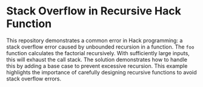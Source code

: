 # Stack Overflow in Recursive Hack Function

This repository demonstrates a common error in Hack programming: a stack overflow error caused by unbounded recursion in a function.  The `foo` function calculates the factorial recursively. With sufficiently large inputs, this will exhaust the call stack.  The solution demonstrates how to handle this by adding a base case to prevent excessive recursion.  This example highlights the importance of carefully designing recursive functions to avoid stack overflow errors.